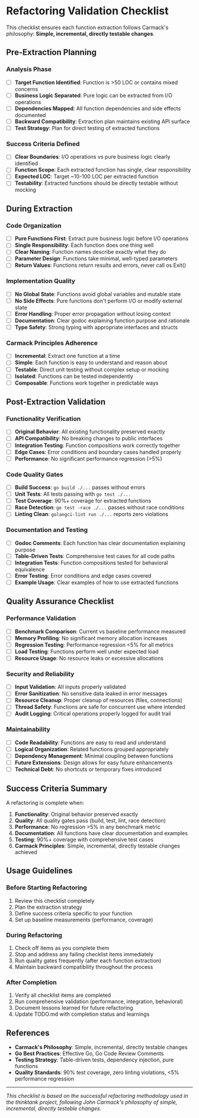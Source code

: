 # Refactoring Validation Checklist

This checklist ensures each function extraction follows Carmack's philosophy: **Simple, incremental, directly testable changes**.

## Pre-Extraction Planning

### Analysis Phase
- [ ] **Target Function Identified**: Function is >50 LOC or contains mixed concerns
- [ ] **Business Logic Separated**: Pure logic can be extracted from I/O operations
- [ ] **Dependencies Mapped**: All function dependencies and side effects documented
- [ ] **Backward Compatibility**: Extraction plan maintains existing API surface
- [ ] **Test Strategy**: Plan for direct testing of extracted functions

### Success Criteria Defined
- [ ] **Clear Boundaries**: I/O operations vs pure business logic clearly identified
- [ ] **Function Scope**: Each extracted function has single, clear responsibility
- [ ] **Expected LOC**: Target ~10-100 LOC per extracted function
- [ ] **Testability**: Extracted functions should be directly testable without mocking

## During Extraction

### Code Organization
- [ ] **Pure Functions First**: Extract pure business logic before I/O operations
- [ ] **Single Responsibility**: Each function does one thing well
- [ ] **Clear Naming**: Function names describe exactly what they do
- [ ] **Parameter Design**: Functions take minimal, well-typed parameters
- [ ] **Return Values**: Functions return results and errors, never call os.Exit()

### Implementation Quality
- [ ] **No Global State**: Functions avoid global variables and mutable state
- [ ] **No Side Effects**: Pure functions don't perform I/O or modify external state
- [ ] **Error Handling**: Proper error propagation without losing context
- [ ] **Documentation**: Clear godoc explaining function purpose and rationale
- [ ] **Type Safety**: Strong typing with appropriate interfaces and structs

### Carmack Principles Adherence
- [ ] **Incremental**: Extract one function at a time
- [ ] **Simple**: Each function is easy to understand and reason about
- [ ] **Testable**: Direct unit testing without complex setup or mocking
- [ ] **Isolated**: Functions can be tested independently
- [ ] **Composable**: Functions work together in predictable ways

## Post-Extraction Validation

### Functionality Verification
- [ ] **Original Behavior**: All existing functionality preserved exactly
- [ ] **API Compatibility**: No breaking changes to public interfaces
- [ ] **Integration Testing**: Function compositions work correctly together
- [ ] **Edge Cases**: Error conditions and boundary cases handled properly
- [ ] **Performance**: No significant performance regression (>5%)

### Code Quality Gates
- [ ] **Build Success**: `go build ./...` passes without errors
- [ ] **Unit Tests**: All tests passing with `go test ./...`
- [ ] **Test Coverage**: 90%+ coverage for extracted functions
- [ ] **Race Detection**: `go test -race ./...` passes without race conditions
- [ ] **Linting Clean**: `golangci-lint run ./...` reports zero violations

### Documentation and Testing
- [ ] **Godoc Comments**: Each function has clear documentation explaining purpose
- [ ] **Table-Driven Tests**: Comprehensive test cases for all code paths
- [ ] **Integration Tests**: Function compositions tested for behavioral equivalence
- [ ] **Error Testing**: Error conditions and edge cases covered
- [ ] **Example Usage**: Clear examples of how to use extracted functions

## Quality Assurance Checklist

### Performance Validation
- [ ] **Benchmark Comparison**: Current vs baseline performance measured
- [ ] **Memory Profiling**: No significant memory allocation increases
- [ ] **Regression Testing**: Performance regression <5% for all metrics
- [ ] **Load Testing**: Functions perform well under expected load
- [ ] **Resource Usage**: No resource leaks or excessive allocations

### Security and Reliability
- [ ] **Input Validation**: All inputs properly validated
- [ ] **Error Sanitization**: No sensitive data leaked in error messages
- [ ] **Resource Cleanup**: Proper cleanup of resources (files, connections)
- [ ] **Thread Safety**: Functions are safe for concurrent use where intended
- [ ] **Audit Logging**: Critical operations properly logged for audit trail

### Maintainability
- [ ] **Code Readability**: Functions are easy to read and understand
- [ ] **Logical Organization**: Related functions grouped appropriately
- [ ] **Dependency Management**: Minimal coupling between functions
- [ ] **Future Extensions**: Design allows for easy future enhancements
- [ ] **Technical Debt**: No shortcuts or temporary fixes introduced

## Success Criteria Summary

A refactoring is complete when:

1. **Functionality**: Original behavior preserved exactly
2. **Quality**: All quality gates pass (build, test, lint, race detection)
3. **Performance**: No regression >5% in any benchmark metric
4. **Documentation**: All functions have clear documentation and examples
5. **Testing**: 90%+ coverage with comprehensive test cases
6. **Carmack Principles**: Simple, incremental, directly testable changes achieved

## Usage Guidelines

### Before Starting Refactoring
1. Review this checklist completely
2. Plan the extraction strategy
3. Define success criteria specific to your function
4. Set up baseline measurements (performance, coverage)

### During Refactoring
1. Check off items as you complete them
2. Stop and address any failing checklist items immediately
3. Run quality gates frequently (after each function extraction)
4. Maintain backward compatibility throughout the process

### After Completion
1. Verify all checklist items are completed
2. Run comprehensive validation (performance, integration, behavioral)
3. Document lessons learned for future refactoring
4. Update TODO.md with completion status and learnings

## References

- **Carmack's Philosophy**: Simple, incremental, directly testable changes
- **Go Best Practices**: Effective Go, Go Code Review Comments
- **Testing Strategy**: Table-driven tests, dependency injection, pure functions
- **Quality Standards**: 90% test coverage, zero linting violations, <5% performance regression

---

*This checklist is based on the successful refactoring methodology used in the thinktank project, following John Carmack's philosophy of simple, incremental, directly testable changes.*
